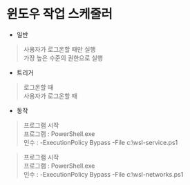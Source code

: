 # 윈도우 작업 스케줄러
- 일반
> 사용자가 로그온할 때만 실행  
> 가장 높은 수준의 권한으로 실행  

- 트리거
> 로그온할 때  
> 사용자가 로그온할 때

- 동작
> 프로그램 시작  
프로그램 : PowerShell.exe  
인수 : -ExecutionPolicy Bypass -File c:\wsl-service.ps1  

> 프로그램 시작  
프로그램 : PowerShell.exe  
인수 : -ExecutionPolicy Bypass -File c:\wsl-networks.ps1
